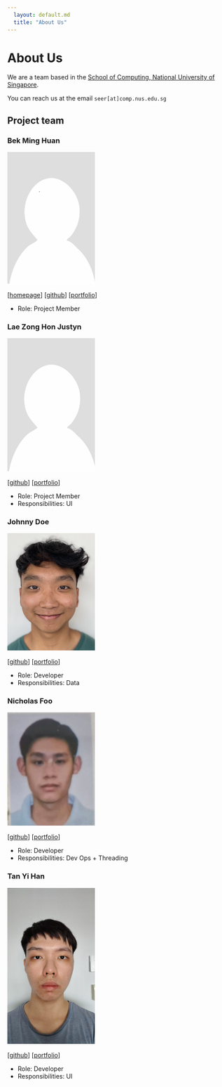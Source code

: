 ```yaml
---
  layout: default.md
  title: "About Us"
---
```


# About Us

We are a team based in the [School of Computing, National University of Singapore](http://www.comp.nus.edu.sg).

You can reach us at the email `seer[at]comp.nus.edu.sg`

## Project team

### Bek Ming Huan

<img src="images/sciphi-123.png" width="200px">

[[homepage](http://www.comp.nus.edu.sg/~damithch)]
[[github](https://github.com/sciphi-123)]
[[portfolio](team/johndoe.md)]

* Role: Project Member

### Lae Zong Hon Justyn

<img src="images/curiousfun88.png" width="200px">

[[github](https://github.com/curiousfun88)]
[[portfolio](team/johndoe.m)]

* Role: Project Member
* Responsibilities: UI

### Johnny Doe

<img src="images/j4joshua.png" width="200px">

[[github](http://github.com/J4Joshua)] [[portfolio](team/j4joshua.md)]

* Role: Developer
* Responsibilities: Data

### Nicholas Foo

<img src="images/foonicholas.png" width="200px">

[[github](https://github.com/FooNicholas)]
[[portfolio](team/foonicholas.md)]

* Role: Developer
* Responsibilities: Dev Ops + Threading

### Tan Yi Han

<img src="images/sean-g-han.png" width="200px">

[[github](http://github.com/sean-g-han)]
[[portfolio](team/johndoe.md)]

* Role: Developer
* Responsibilities: UI
